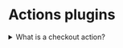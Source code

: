 # Actions plugins

<details>
  <summary>What is a checkout action?</summary>

This action checks out your repository under $GITHUB_WORKSPACE, so your workflow can access.

It is possible to use following params:

| Name                      | Description                                                                                                                                                                               | Default                  |
| ------------------------- | ----------------------------------------------------------------------------------------------------------------------------------------------------------------------------------------- | ------------------------ |
| repository                | Repository name with owner                                                                                                                                                                | ${{ github.repository }} |
| ref                       | The branch, tag or SHA to checkout. When checking out the repository that triggered a workflow                                                                                            | Default branch           |
| token                     | Personal access token (PAT) used to fetch the repository                                                                                                                                  | ${{ github.token }}      |
| ssh-key                   | SSH key used to fetch the repository                                                                                                                                                      |                          |
| ssh-known-hosts           | Known hosts in addition to the user and global host key database                                                                                                                          |                          |
| ssh-strict                | Wheter to perform strict host key checking                                                                                                                                                | true                     |
| persist-credentials       | Whether to configure the token or SSH key with the local git config                                                                                                                       | true                     |
| path                      | Relative path under $GITHUB_WORKSPACE to place the repository                                                                                                                             |                          |
| clean                     | Wheter to execute `git clean -ffdx && git reset --hard HEAD` before fetching                                                                                                              | true                     |
| filter                    | Partially clone against a given filter. Overrides sparse-checkout if set                                                                                                                  | null                     |
| sparse-checkout           | Do a sparse checkout on given patterns                                                                                                                                                    | null                     |
| sparse checkout-cone-mode | Specifies whether to use cone-mode when doing a sparse checkout                                                                                                                           | true                     |
| fetch-depth               | Number of commits to fetch                                                                                                                                                                | 1                        |
| fetch-tags                | Whether to fetch tags, even if fetch-depth > 0                                                                                                                                            | false                    |
| show-progress             | Whether to show progress status output when fetching                                                                                                                                      | true                     |
| lfs                       | Whether to download Git-LFS files                                                                                                                                                         | false                    |
| submodules                | Whether to checkout submodules: `true` to checkout submodules or `recursive` to recursively checkout submodules.                                                                          |
| set-safe-directory        | Add repository path as safe.directory for Git global config by running `git config --global --add safe.directory <path>`                                                                  | true                     |
| github-server-url         | The base URL for the GitHub instance that you are trying to clone from, will use environment defaults to fetch from the same instance that the workflow is running from unless specified. |                          |

[More >>](https://github.com/actions/checkout)

</details>
